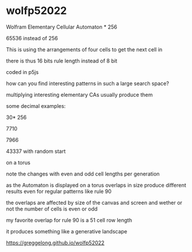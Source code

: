 # wolfp52022


Wolfram Elementary Cellular Automaton * 256

65536 instead of 256

This is using the arrangements of four cells to get the next cell in 

there is thus 16 bits rule length instead of 8 bit


coded in p5js 

how can you find interesting patterns in such a large search space?

multiplying interesting elementary CAs usually produce them

some decimal examples:

30* 256

7710

7966

43337 with random start


on a torus 

note the changes with even and odd cell lengths per generation

as the Automaton is displayed on a torus overlaps in size produce different results even for regular patterns like rule 90

the overlaps are affected by size of the canvas and screen and wether or not the number of cells is even or odd

my favorite overlap for rule 90 is a 51 cell row length

it produces something like a generative landscape 

https://greggelong.github.io/wolfp52022
